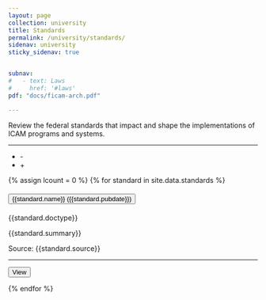 ```yaml
---
layout: page
collection: university
title: Standards
permalink: /university/standards/
sidenav: university
sticky_sidenav: true


subnav:
#   - text: Laws
#     href: '#laws'
pdf: "docs/ficam-arch.pdf"

---
```


<!-- Standards -->

Review the federal standards that impact and shape the implementations of ICAM programs and systems.

<hr/>
<ul class="gsa-expand-collapse-group" title="Expand or Collapse All" aria-label="Expand or Collapse All">
  <li class="gsa-collapse-button" onclick="collapseToggle()" title="Collapse All" aria-label="Collapse All">   -   </li>
  <li class="gsa-expand-button" onclick="expandToggle()" title="Expand All" aria-label="Expand All">   +   </li>
</ul>
{% assign lcount = 0 %}
{% for standard in site.data.standards %}
<div class="usa-accordion usa-accordion--bordered">
  <h4 class="usa-accordion__heading">
    <button type="button" class="usa-accordion__button gsa-normal-text gsa-target-accordion-header" aria-expanded="{{standard.expanded}}" aria-controls="gsa-{{forloop.index}}">
      {{standard.name}} ({{standard.pubdate}})
    </button>
  </h4>
  <div id="gsa-{{forloop.index}}" class="usa-accordion__content usa-prose usa-prose gsa-target-accordion-content-area">
    <p>
        <div class="display-flex flex-column flex-align-end">
          <span class="usa-tag">{{standard.doctype}}</span>
        </div>
        <p>{{standard.summary}}</p>
        <div class="display-flex flex-column flex-align-end">
            <span class="gsa-source">Source: {{standard.source}}</span>
        </div>
        <hr/>
        <div class="display-flex flex-column flex-align-end">
        <a href="{{standard.url}}" target="{{standard.target}}" rel="noopener noreferrer">
            <button class="usa-button">View</button>
        </a>
        </div>
    </p>
  </div>
</div>
{% endfor %}